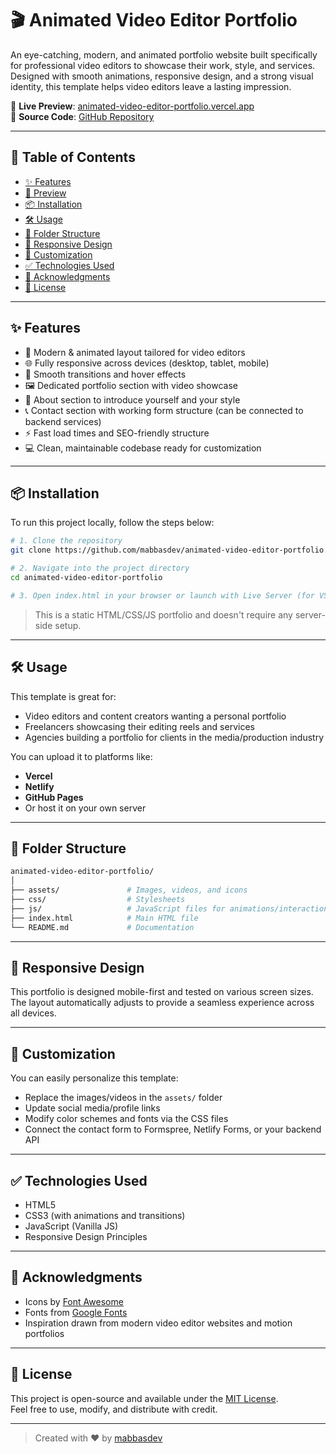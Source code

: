 
# 🎬 Animated Video Editor Portfolio

An eye-catching, modern, and animated portfolio website built specifically for professional video editors to showcase their work, style, and services. Designed with smooth animations, responsive design, and a strong visual identity, this template helps video editors leave a lasting impression.

🚀 **Live Preview**: [animated-video-editor-portfolio.vercel.app](https://animated-video-editor-portfolio.vercel.app/)  
📁 **Source Code**: [GitHub Repository](https://github.com/mabbasdev/animated-video-editor-portfolio)

---

## 📌 Table of Contents

- [✨ Features](#-features)
- [📸 Preview](#-preview)
- [📦 Installation](#-installation)
- [🛠️ Usage](#️-usage)
- [🧩 Folder Structure](#-folder-structure)
- [📱 Responsive Design](#-responsive-design)
- [🔧 Customization](#-customization)
- [✅ Technologies Used](#-technologies-used)
- [📣 Acknowledgments](#-acknowledgments)
- [📜 License](#-license)

---

## ✨ Features

- 🎥 Modern & animated layout tailored for video editors
- 🌐 Fully responsive across devices (desktop, tablet, mobile)
- 🎨 Smooth transitions and hover effects
- 🖼️ Dedicated portfolio section with video showcase
- 📄 About section to introduce yourself and your style
- 📞 Contact section with working form structure (can be connected to backend services)
- ⚡ Fast load times and SEO-friendly structure
- 💻 Clean, maintainable codebase ready for customization

---

## 📦 Installation

To run this project locally, follow the steps below:

```bash
# 1. Clone the repository
git clone https://github.com/mabbasdev/animated-video-editor-portfolio.git

# 2. Navigate into the project directory
cd animated-video-editor-portfolio

# 3. Open index.html in your browser or launch with Live Server (for VS Code users)
```

> This is a static HTML/CSS/JS portfolio and doesn't require any server-side setup.

---

## 🛠️ Usage

This template is great for:

- Video editors and content creators wanting a personal portfolio
- Freelancers showcasing their editing reels and services
- Agencies building a portfolio for clients in the media/production industry

You can upload it to platforms like:
- **Vercel**
- **Netlify**
- **GitHub Pages**
- Or host it on your own server

---

## 🧩 Folder Structure

```bash
animated-video-editor-portfolio/
│
├── assets/               # Images, videos, and icons
├── css/                  # Stylesheets
├── js/                   # JavaScript files for animations/interactions
├── index.html            # Main HTML file
└── README.md             # Documentation
```

---

## 📱 Responsive Design

This portfolio is designed mobile-first and tested on various screen sizes. The layout automatically adjusts to provide a seamless experience across all devices.

---

## 🔧 Customization

You can easily personalize this template:

- Replace the images/videos in the `assets/` folder
- Update social media/profile links
- Modify color schemes and fonts via the CSS files
- Connect the contact form to Formspree, Netlify Forms, or your backend API

---

## ✅ Technologies Used

- HTML5
- CSS3 (with animations and transitions)
- JavaScript (Vanilla JS)
- Responsive Design Principles

---

## 📣 Acknowledgments

- Icons by [Font Awesome](https://fontawesome.com/)
- Fonts from [Google Fonts](https://fonts.google.com/)
- Inspiration drawn from modern video editor websites and motion portfolios

---

## 📜 License

This project is open-source and available under the [MIT License](LICENSE).  
Feel free to use, modify, and distribute with credit.

---

> Created with ❤️ by [mabbasdev](https://github.com/mabbasdev)
